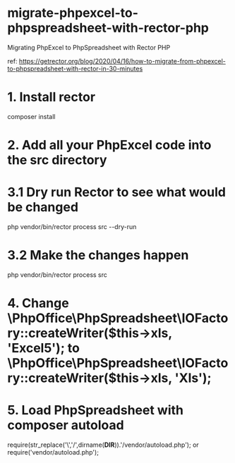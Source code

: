 # migrate-phpexcel-to-phpspreadsheet-with-rector-php
Migrating PhpExcel to PhpSpreadsheet with Rector PHP

ref: https://getrector.org/blog/2020/04/16/how-to-migrate-from-phpexcel-to-phpspreadsheet-with-rector-in-30-minutes

# 1. Install rector

composer install

# 2. Add all your PhpExcel code into the src directory

# 3.1 Dry run Rector to see what would be changed

php vendor/bin/rector process src --dry-run

# 3.2 Make the changes happen

php vendor/bin/rector process src

# 4. Change \PhpOffice\PhpSpreadsheet\IOFactory::createWriter($this->xls, 'Excel5'); to \PhpOffice\PhpSpreadsheet\IOFactory::createWriter($this->xls, 'Xls');


# 5. Load PhpSpreadsheet with composer autoload

require(str_replace('\\','/',dirname(__DIR__)).'/vendor/autoload.php'); or require('vendor/autoload.php');

